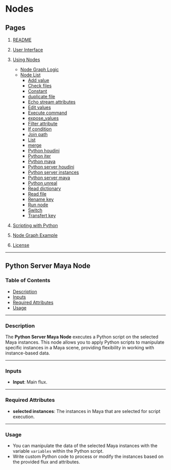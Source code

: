 
# Nodes


## Pages

1. [README](../../README.md)
2. [User Interface](../ui-overview.md)
3. [Using Nodes](../using-nodes.md)
   - [Node Graph Logic](../node-graph-logic.md)
   - [Node List](../node-list.md)
     - [Add value](../nodes/add_value.md)
     - [Check files](../nodes/check_files.md)
     - [Constant](../nodes/constant.md)
     - [duplicate file](../nodes/duplicate_file.md)
     - [Echo stream attributes](../nodes/echo_stream_attributes.md)
     - [Edit values](../nodes/edit_values.md)
     - [Execute command](../nodes/execute_command.md)
     - [expose_values](../nodes/expose_values.md)
     - [Filter attribute](../nodes/filter_attribute.md)
     - [If condition](../nodes/if_condition.md)
     - [Join path](../nodes/join_path.md)
     - [List](../nodes/list.md)
     - [merge](../nodes/merge.md)
     - [Python houdini](../nodes/python_houdini.md)
     - [Python iter](../nodes/python_iter.md)
     - [Python maya](../nodes/python_maya.md)
     - [Python server houdini](../nodes/python_server_houdini.md)
     - [Python server instances](../nodes/python_server_instances.md)
     - [Python server maya](../nodes/python_server_maya.md)
     - [Python unreal](../nodes/python_unreal.md)
     - [Read dictionary](../nodes/read_dictionary.md)
     - [Read file](../nodes/read_file.md)
     - [Rename key](../nodes/rename_key.md)
     - [Run node](../nodes/run_node.md)
     - [Switch](../nodes/switch.md)
     - [Transfert key](../nodes/transfert_key.md)

4. [Scripting with Python](../scripting-with-python.md)
5. [Node Graph Example](../basic-node-graph-example.md)
6. [License](../license.md)

---

## Python Server Maya Node

### Table of Contents
- [Description](#description)
- [Inputs](#inputs)
- [Required Attributes](#required-attributes)
- [Usage](#usage)

---

### Description

The **Python Server Maya Node** executes a Python script on the selected Maya instances. This node allows you to apply Python scripts to manipulate specific instances in a Maya scene, providing flexibility in working with instance-based data.

---

### Inputs

- **Input**: Main flux.

---

### Required Attributes

- **selected instances**: The instances in Maya that are selected for script execution.

---

### Usage

- You can manipulate the data of the selected Maya instances with the variable `variables` within the Python script.
- Write custom Python code to process or modify the instances based on the provided flux and attributes.
